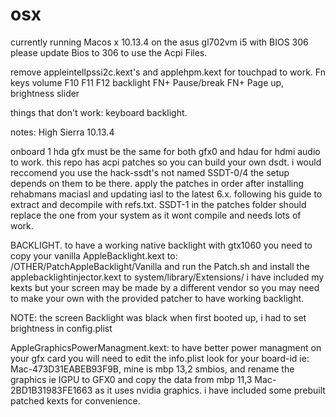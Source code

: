 # osx

currently running Macos x 10.13.4 on the asus gl702vm i5 with BIOS 306
please update Bios to 306 to use the Acpi Files.

remove appleintellpssi2c.kext's and applehpm.kext for touchpad to work.
Fn keys
volume F10 F11 F12
backlight FN+ Pause/break FN+ Page up, brightness slider


things that don't work:
keyboard backlight.


notes:
High Sierra 10.13.4

onboard 1 hda gfx must be the same for both gfx0 and hdau for hdmi audio to work. 
this repo has acpi patches so you can build your own dsdt. 
i would reccomend you use the hack-ssdt's not named SSDT-0/4 the setup depends on them to be there. 
apply the patches in order after installing rehabmans maciasl and updating iasl to the latest 6.x. 
following his guide to extract and decompile with refs.txt. 
SSDT-1 in the patches folder should replace the one from your system as it wont compile and needs lots of work.

BACKLIGHT.
to have a working native backlight with gtx1060 you need to copy your vanilla AppleBacklight.kext
to: /OTHER/PatchAppleBacklight/Vanilla and run the Patch.sh and install the applebacklightinjector.kext to system/library/Extensions/
i have included my kexts but your screen may be made by a different vendor so you may need to make your own with the provided patcher to have working backlight.

NOTE: the screen Backlight was black when first booted up, i had to set brightness in config.plist

AppleGraphicsPowerManagment.kext:
to have better power managment on your gfx card you will need to edit the info.plist
look for your board-id ie: Mac-473D31EABEB93F9B, mine is mbp 13,2 smbios, and rename the graphics ie IGPU to GFX0 and copy the data from mbp 11,3 Mac-2BD1B31983FE1663 as it uses nvidia graphics.
i have included some prebuilt patched kexts for convenience.

